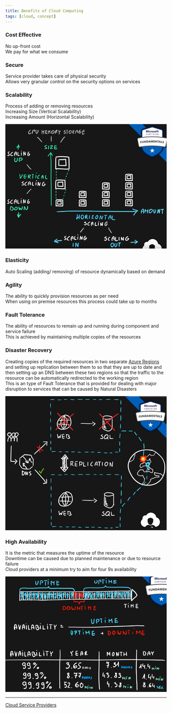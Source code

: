 ```yaml
---
title: Benefits of Cloud Computing
tags: [cloud, concept]
---
```


### Cost Effective

No up-front cost  
We pay for what we consume

### Secure

Service provider takes care of physical security  
Allows very granular control on the security options on services

### Scalability

Process of adding or removing resources  
Increasing Size (Vertical Scalability)  
Increasing Amount (Horizontal Scalability)

![Horizontal and Vertical Scaling|400](images/horizontal-and-vertical-scaling.png)

### Elasticity

Auto Scaling (adding/ removing) of resource dynamically based on demand

### Agility

The ability to quickly provision resources as per need  
When using on premise resources this process could take up to months

### Fault Tolerance

The ability of resources to remain up and running during component and service failure  
This is achieved by maintaining multiple copies of the resources

### Disaster Recovery

Creating copies of the required resources in two separate [Azure Regions](../Azure/Azure%20Concepts/Azure%20Regions.md) and setting up replication between them to so that they are up to date and then setting up an DNS between these two regions so that the traffic to the resource can be automatically redirected to the working region  
This is an type of Fault Tolerance that is provided for dealing with major disruption to services that can be caused by Natural Disasters

![Disaster Recovery|400](images/disaster-recovery.png)

### High Availability

It is the metric that measures the uptime of the resource  
Downtime can be caused due to planned maintenance or due to resource failure  
Cloud providers at a minimum try to aim for four 9s availability

![High Availability|440](images/high-availability.png)

---

[Cloud Service Providers](../Cloud%20Service%20Providers.md)